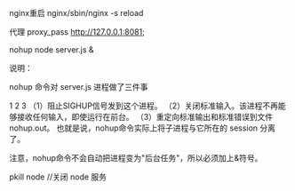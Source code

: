 nginx重启
nginx/sbin/nginx -s reload

代理   proxy_pass http://127.0.0.1:8081;


nohup node server.js &

说明：

nohup 命令对 server.js 进程做了三件事

1
2
3
（1）阻止SIGHUP信号发到这个进程。
（2）关闭标准输入。该进程不再能够接收任何输入，即使运行在前台。
（3）重定向标准输出和标准错误到文件nohup.out。
也就是说，nohup命令实际上将子进程与它所在的 session 分离了。

注意，nohup命令不会自动把进程变为"后台任务"，所以必须加上&符号。


pkill node   //关闭 node 服务